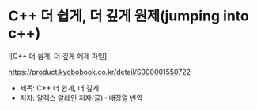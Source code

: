 # C++ 더 쉽게, 더 깊게 원제(jumping into c++)

![C++ 더 쉽게, 더 깊게 예제 파일]

https://product.kyobobook.co.kr/detail/S000001550722

* 제목: C++ 더 쉽게, 더 깊게
* 저자: 알렉스 알레인 저자(글) · 배장열 번역
